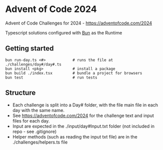 # Advent of Code 2024
Advent of Code Challenges for 2024 - https://adventofcode.com/2024

Typescript solutions configured with [Bun](https://bun.sh/docs) as the Runtime

## Getting started 

    bun run-day.ts <#>            # runs the file at ./challenges/day#/day#.ts
    bun install <pkg>             # install a package
    bun build ./index.tsx         # bundle a project for browsers
    bun test                      # run tests

## Structure

- Each challenge is split into a Day# folder, with the file main file in each day with the same name.
- See https://adventofcode.com/2024 for the challenge text and input files for each day.
- Input are expected in the ./input/day#Input.txt folder (not included in repo - see .gitignore)
- Helper methods (such as reading the input txt file) are in the ./challenges/helpers.ts file